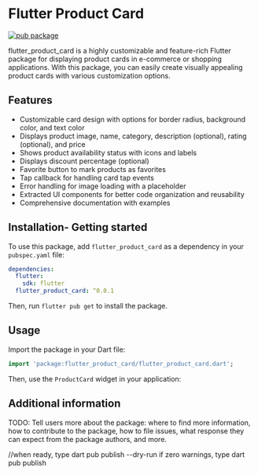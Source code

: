 # Flutter Product Card

[![pub package](https://img.shields.io/pub/v/flutter_product_card.svg)](https://pub.dev/packages/flutter_product_card)

flutter_product_card is a highly customizable and feature-rich Flutter package for displaying product cards in e-commerce or shopping applications. With this package, you can easily create visually appealing product cards with various customization options.

## Features

- Customizable card design with options for border radius, background color, and text color
- Displays product image, name, category, description (optional), rating (optional), and price
- Shows product availability status with icons and labels
- Displays discount percentage (optional)
- Favorite button to mark products as favorites
- Tap callback for handling card tap events
- Error handling for image loading with a placeholder
- Extracted UI components for better code organization and reusability
- Comprehensive documentation with examples


## Installation- Getting started

To use this package, add `flutter_product_card` as a dependency in your `pubspec.yaml` file:

```yaml
dependencies:
  flutter:
    sdk: flutter
  flutter_product_card: ^0.0.1
```
Then, run `flutter pub get` to install the package.

## Usage

Import the package in your Dart file:

```dart
import 'package:flutter_product_card/flutter_product_card.dart';
```
Then, use the `ProductCard` widget in your application:

## Additional information

TODO: Tell users more about the package: where to find more information, how to
contribute to the package, how to file issues, what response they can expect
from the package authors, and more.




//when ready, type dart pub publish --dry-run
if zero warnings, type dart pub publish